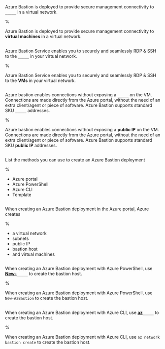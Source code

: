 ##

Azure Bastion is deployed to provide secure management connectivity to `_____` in a virtual network.

%

Azure Bastion is deployed to provide secure management connectivity to **virtual machines** in a virtual network.

##

Azure Bastion Service enables you to securely and seamlessly RDP & SSH to the `_____` in your virtual network.

%

Azure Bastion Service enables you to securely and seamlessly RDP & SSH to the **VMs** in your virtual network.

##

Azure bastion enables connections without exposing a `_____` on the VM. Connections are made directly from the Azure portal, without the need of an extra client/agent or piece of software. Azure Bastion supports standard SKU `_____` addresses.

%

Azure bastion enables connections without exposing a **public IP** on the VM. Connections are made directly from the Azure portal, without the need of an extra client/agent or piece of software. Azure Bastion supports standard SKU **public IP** addresses.

##

List the methods you can use to create an Azure Bastion deployment

%

- Azure portal
- Azure PowerShell
- Azure CLI
- Template

##

When creating an Azure Bastion deployment in the  Azure portal, Azure creates

%

- a virtual network
- subnets
- public IP
- bastion host
- and virtual machines

##

When creating an Azure Bastion deployment with Azure PowerShell, use <u>**New-**</u>`_____` to create the bastion host.

%

When creating an Azure Bastion deployment with Azure PowerShell, use `New-AzBastion` to create the bastion host.

##

When creating an Azure Bastion deployment with Azure CLI, use <u>**az**</u>`_____` to create the bastion host.

%

When creating an Azure Bastion deployment with Azure CLI, use `az network bastion create` to create the bastion host.
